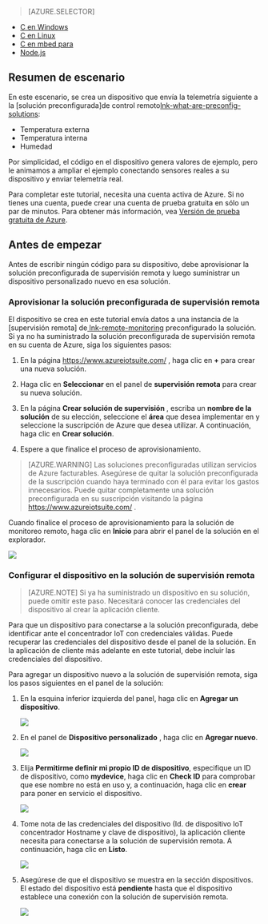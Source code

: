 > [AZURE.SELECTOR]
- [C en Windows](../articles/iot-suite/iot-suite-connecting-devices.md)
- [C en Linux](../articles/iot-suite/iot-suite-connecting-devices-linux.md)
- [C en mbed para](../articles/iot-suite/iot-suite-connecting-devices-mbed.md)
- [Node.js](../articles/iot-suite/iot-suite-connecting-devices-node.md)

## <a name="scenario-overview"></a>Resumen de escenario

En este escenario, se crea un dispositivo que envía la telemetría siguiente a la [solución preconfigurada]de control remoto[lnk-what-are-preconfig-solutions]:

- Temperatura externa
- Temperatura interna
- Humedad

Por simplicidad, el código en el dispositivo genera valores de ejemplo, pero le animamos a ampliar el ejemplo conectando sensores reales a su dispositivo y enviar telemetría real.

Para completar este tutorial, necesita una cuenta activa de Azure. Si no tienes una cuenta, puede crear una cuenta de prueba gratuita en sólo un par de minutos. Para obtener más información, vea [Versión de prueba gratuita de Azure][lnk-free-trial].

## <a name="before-you-start"></a>Antes de empezar

Antes de escribir ningún código para su dispositivo, debe aprovisionar la solución preconfigurada de supervisión remota y luego suministrar un dispositivo personalizado nuevo en esa solución.

### <a name="provision-your-remote-monitoring-preconfigured-solution"></a>Aprovisionar la solución preconfigurada de supervisión remota

El dispositivo se crea en este tutorial envía datos a una instancia de la [supervisión remota] de[ lnk-remote-monitoring] preconfigurado la solución. Si ya no ha suministrado la solución preconfigurada de supervisión remota en su cuenta de Azure, siga los siguientes pasos:

1. En la página <https://www.azureiotsuite.com/> , haga clic en **+** para crear una nueva solución.

2. Haga clic en **Seleccionar** en el panel de **supervisión remota** para crear su nueva solución.

3. En la página **Crear solución de supervisión** , escriba un **nombre de la solución** de su elección, seleccione el **área** que desea implementar en y seleccione la suscripción de Azure que desea utilizar. A continuación, haga clic en **Crear solución**.

4. Espere a que finalice el proceso de aprovisionamiento.

> [AZURE.WARNING] Las soluciones preconfiguradas utilizan servicios de Azure facturables. Asegúrese de quitar la solución preconfigurada de la suscripción cuando haya terminado con él para evitar los gastos innecesarios. Puede quitar completamente una solución preconfigurada en su suscripción visitando la página <https://www.azureiotsuite.com/> .

Cuando finalice el proceso de aprovisionamiento para la solución de monitoreo remoto, haga clic en **Inicio** para abrir el panel de la solución en el explorador.

![][img-dashboard]

### <a name="provision-your-device-in-the-remote-monitoring-solution"></a>Configurar el dispositivo en la solución de supervisión remota

> [AZURE.NOTE] Si ya ha suministrado un dispositivo en su solución, puede omitir este paso. Necesitará conocer las credenciales del dispositivo al crear la aplicación cliente.

Para que un dispositivo para conectarse a la solución preconfigurada, debe identificar ante el concentrador IoT con credenciales válidas. Puede recuperar las credenciales del dispositivo desde el panel de la solución. En la aplicación de cliente más adelante en este tutorial, debe incluir las credenciales del dispositivo. 

Para agregar un dispositivo nuevo a la solución de supervisión remota, siga los pasos siguientes en el panel de la solución:

1.  En la esquina inferior izquierda del panel, haga clic en **Agregar un dispositivo**.

    ![][1]

2.  En el panel de **Dispositivo personalizado** , haga clic en **Agregar nuevo**.

    ![][2]

3.  Elija **Permitirme definir mi propio ID de dispositivo**, especifique un ID de dispositivo, como **mydevice**, haga clic en **Check ID** para comprobar que ese nombre no está en uso y, a continuación, haga clic en **crear** para poner en servicio el dispositivo.

    ![][3]

5. Tome nota de las credenciales del dispositivo (Id. de dispositivo IoT concentrador Hostname y clave de dispositivo), la aplicación cliente necesita para conectarse a la solución de supervisión remota. A continuación, haga clic en **Listo**.

    ![][4]

6. Asegúrese de que el dispositivo se muestra en la sección dispositivos. El estado del dispositivo está **pendiente** hasta que el dispositivo establece una conexión con la solución de supervisión remota.

    ![][5]

[img-dashboard]: ./media/iot-suite-selector-connecting/dashboard.png
[1]: ./media/iot-suite-selector-connecting/suite0.png
[2]: ./media/iot-suite-selector-connecting/suite1.png
[3]: ./media/iot-suite-selector-connecting/suite2.png
[4]: ./media/iot-suite-selector-connecting/suite3.png
[5]: ./media/iot-suite-selector-connecting/suite5.png

[lnk-what-are-preconfig-solutions]: ../articles/iot-suite/iot-suite-what-are-preconfigured-solutions.md
[lnk-remote-monitoring]: ../articles/iot-suite/iot-suite-remote-monitoring-sample-walkthrough.md
[lnk-free-trial]: http://azure.microsoft.com/pricing/free-trial/